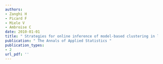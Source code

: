 ```yaml
---
authors: 
- Zanghi H 
- Picard F 
- Miele V 
- Ambroise C 
date: 2010-01-01
title: " Strategies for online inference of model-based clustering in large and growing networks "
publication: " The Annals of Applied Statistics "
publication_types:
- 2
url_pdf: ''
---
```

